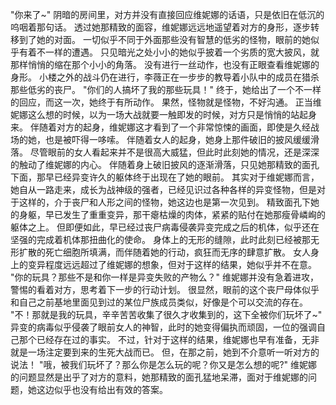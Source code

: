 "你来了~"
    阴暗的房间里，对方并没有直接回应维妮娜的话语，只是依旧在低沉的呜咽着那句话。
    透过她那精致的面容，维妮娜远远地遥望着对方的身形，逐步转移到了她的对面。
    一切似乎不同于外面那些没有智慧的低劣的怪物，眼前的她似乎有着不一样的遭遇。
    只见暗光之处小小的她似乎披着一个劣质的宽大披风，就那样悄悄的缩在那个小小的角落。
    没有进行一丝动作，也没有正眼查看维妮娜的身形。
    小楼之外的战斗仍在进行，李薇正在一步步的教导着小队中的成员在猎杀那些低劣的丧尸。
    "你们的人搞坏了我的那些玩具！"
    终于，她给出了一个不一样的回应，而这一次，她终于有所动作。
    果然，怪物就是怪物，不好沟通。
    正当维妮娜这么想的时候，以为一场大战就要一触即发的时候，对方只是悄悄的站起身来。
    伴随着对方的起身，维妮娜这才看到了一个非常惊悚的画面，即使是久经战场的她，也是被吓得一哆嗦。
    伴随着女人的起身，她身上那件破旧的披风缓缓滑落。
    尽管眼前的女人看起来并不是很高大威猛，但此时此刻她的情况，还是深深的触动了维妮娜的内心。
   伴随着身上破旧披风的逐渐滑落，只见她那精致的面孔下面，那早已经异变许久的躯体终于出现在了她的眼前。
   其实对于维妮娜而言，她自从一路走来，成长为战神级的强者，已经见识过各种各样的异变怪物，但是对于这样的，介于丧尸和人形之间的怪物，她这边也是第一次见到。
   精致面孔下她的身躯，早已发生了重重变异，那干瘪枯燥的肉体，紧紧的贴付在她那瘦骨嶙峋的躯体之上。
   但即便如此，早已经过丧尸病毒侵袭异变完成之后的机体，似乎还在坚强的完成着机体那扭曲化的使命。
   身体上的无形的缝隙，此时此刻已经被那无形扩散的死亡细胞所填满，而伴随着她的行动，疯狂而无序的肆意扩散。
   女人身上的变异程度远远超过了维妮娜的想象，但对于这样的结果，她似乎并不在意。
    "你的玩具？那些不是和你一样是异变失败的产物么？"
    维妮娜并没有急着进攻，警惕的看着对方，思考着下一步的行动计划。 
    很显然，眼前的这个丧尸母体似乎和自己之前基地里面见到过的某位尸族成员类似，好像是个可以交流的存在。
   "不！那就是我的玩具，辛辛苦苦收集了很久才收集到的，这下全被你们玩坏了~"
   异变的病毒似乎侵袭了眼前女人的神智，此时的她变得偏执而顽固，一位的强调自己那个已经存在过的事实。
   不过，针对于这样的结果，维妮娜也早有准备，无非就是一场注定要到来的生死大战而已。
    但，在那之前，她到不介意听一听对方的说法！
   "哦，被我们玩坏了？那么你是怎么玩的呢？你又是怎么想的呢?"
   维妮娜的问题显然是出乎了对方的意料，她那精致的面孔猛地呆滞，面对于维妮娜的问题，她这边似乎也没有给出有效的答案。

